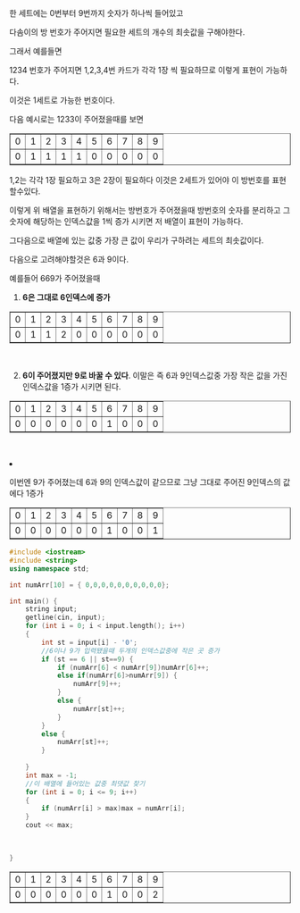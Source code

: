 한 세트에는 0번부터 9번까지 숫자가 하나씩 들어있고

다솜이의 방 번호가 주어지면 필요한 세트의 개수의 최솟값을 구해야한다.

그래서 예를들면

1234 번호가 주어지면 1,2,3,4번 카드가 각각 1장 씩 필요하므로 이렇게 표현이 가능하다.

<table border="1">   <tr>     <td>0</td>     <td>1</td>     <td>2</td>     <td>3</td>     <td>4</td>     <td>5</td>     <td>6</td>     <td>7</td>     <td>8</td>  <td>9</td> </tr> 
<tr>     <td>0</td>     <td>1</td>     <td>1</td>     <td>1</td>     <td>1</td>     <td>0</td>     <td>0</td>     <td>0</td>     <td>0</td>  <td>0</td> </tr>



이것은 1세트로 가능한 번호이다.



다음 예시로는 1233이 주어졌을때를 보면

<table border="1">   <tr>     <td>0</td>     <td>1</td>     <td>2</td>     <td>3</td>     <td>4</td>     <td>5</td>     <td>6</td>     <td>7</td>     <td>8</td>  <td>9</td> </tr> 
<tr>     <td>0</td>     <td>1</td>     <td>1</td>     <td>2</td>     <td>0</td>     <td>0</td>     <td>0</td>     <td>0</td>     <td>0</td>  <td>0</td> </tr>

1,2는 각각 1장 필요하고 3은 2장이 필요하다 이것은 2세트가 있어야 이 방번호를 표현할수있다.



이렇게 위 배열을 표현하기 위해서는 방번호가 주어졌을때 방번호의 숫자를 분리하고 그 숫자에 해당하는 인덱스값을 1씩 증가 시키면 저 배열이 표현이 가능하다.

그다음으로 배열에 있는 값중 가장 큰 값이 우리가 구하려는 세트의 최솟값이다.

다음으로 고려해야할것은 6과 9이다. 

예를들어 669가 주어졌을때 



1. **6은 그대로 6인덱스에 증가**

    <table border="1">   <tr>     <td>0</td>     <td>1</td>     <td>2</td>     <td>3</td>     <td>4</td>     <td>5</td>     <td>6</td>     <td>7</td>     <td>8</td>  <td>9</td> </tr> 
   <tr>     <td>0</td>     <td>0</td>     <td>0</td>     <td>0</td>     <td>0</td>     <td>0</td>     <td>1</td>     <td>0</td>     <td>0</td>  <td>0</td> </tr>

​    

2. **6이 주어졌지만 9로 바꿀 수 있다**. 
   이말은 즉 6과 9인덱스값중 가장 작은 값을 가진 인덱스값을 1증가 시키면 된다.

   <table border="1">   <tr>     <td>0</td>     <td>1</td>     <td>2</td>     <td>3</td>     <td>4</td>     <td>5</td>     <td>6</td>     <td>7</td>     <td>8</td>  <td>9</td> </tr> 
   <tr>     <td>0</td>     <td>0</td>     <td>0</td>     <td>0</td>     <td>0</td>     <td>0</td>     <td>1</td>     <td>0</td>     <td>0</td>  <td>1</td> </tr>

   ​    

3. 이번엔 9가 주어졌는데 6과 9의 인덱스값이 같으므로 그냥 그대로 주어진 9인덱스의 값에다 1증가

   <table border="1">   <tr>     <td>0</td>     <td>1</td>     <td>2</td>     <td>3</td>     <td>4</td>     <td>5</td>     <td>6</td>     <td>7</td>     <td>8</td>  <td>9</td> </tr> 
   <tr>     <td>0</td>     <td>0</td>     <td>0</td>     <td>0</td>     <td>0</td>     <td>0</td>     <td>1</td>     <td>0</td>     <td>0</td>  <td>2</td> </tr>





```c++
#include <iostream>
#include <string>
using namespace std;

int numArr[10] = { 0,0,0,0,0,0,0,0,0,0};

int main() {
	string input;
	getline(cin, input);
	for (int i = 0; i < input.length(); i++)
	{
		int st = input[i] - '0';
		//6이나 9가 입력됐을때 두개의 인덱스값중에 작은 곳 증가 
		if (st == 6 || st==9) {
			if (numArr[6] < numArr[9])numArr[6]++;
			else if(numArr[6]>numArr[9]) {
				numArr[9]++;
			}
			else {
				numArr[st]++;
			}
		}
		else {
			numArr[st]++;
		}
		
	}
	int max = -1;
	//이 배열에 들어있는 값중 최댓값 찾기
	for (int i = 0; i <= 9; i++)
	{
		if (numArr[i] > max)max = numArr[i];
	}
	cout << max;

	
	
}
```

